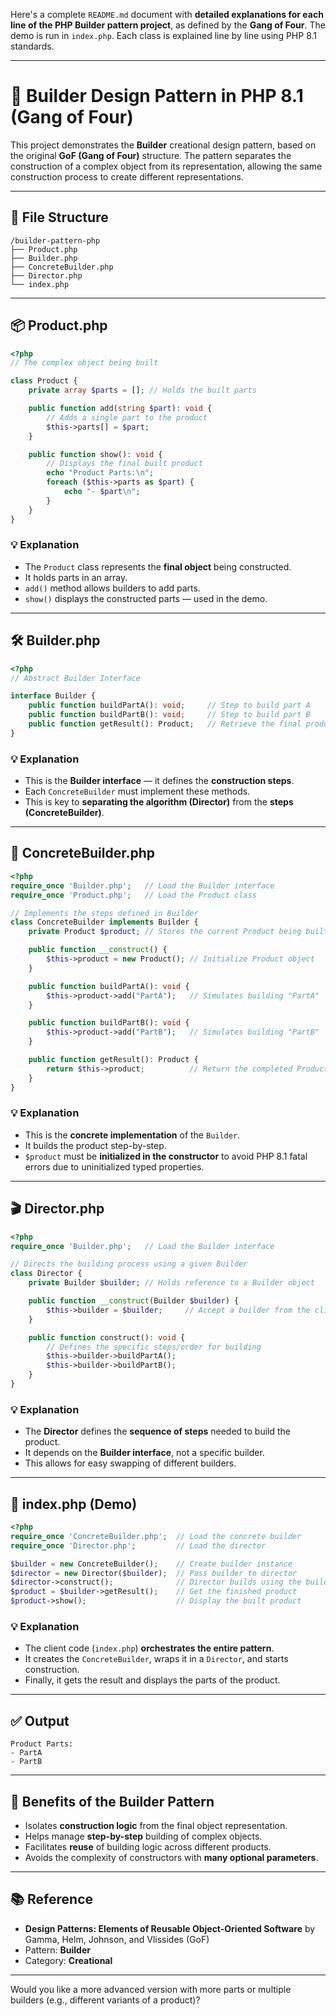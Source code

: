 Here's a complete `README.md` document with **detailed explanations for each line of the PHP Builder pattern project**, as defined by the **Gang of Four**. The demo is run in `index.php`. Each class is explained line by line using PHP 8.1 standards.

---

# 🧱 Builder Design Pattern in PHP 8.1 (Gang of Four)

This project demonstrates the **Builder** creational design pattern, based on the original **GoF (Gang of Four)** structure. The pattern separates the construction of a complex object from its representation, allowing the same construction process to create different representations.

---

## 🧩 File Structure

```
/builder-pattern-php
├── Product.php
├── Builder.php
├── ConcreteBuilder.php
├── Director.php
└── index.php
```

---

## 📦 Product.php

```php
<?php
// The complex object being built

class Product {
    private array $parts = []; // Holds the built parts

    public function add(string $part): void {
        // Adds a single part to the product
        $this->parts[] = $part;
    }

    public function show(): void {
        // Displays the final built product
        echo "Product Parts:\n";
        foreach ($this->parts as $part) {
            echo "- $part\n";
        }
    }
}
```

### 💡 Explanation

* The `Product` class represents the **final object** being constructed.
* It holds parts in an array.
* `add()` method allows builders to add parts.
* `show()` displays the constructed parts — used in the demo.

---

## 🛠️ Builder.php

```php
<?php
// Abstract Builder Interface

interface Builder {
    public function buildPartA(): void;     // Step to build part A
    public function buildPartB(): void;     // Step to build part B
    public function getResult(): Product;   // Retrieve the final product
}
```

### 💡 Explanation

* This is the **Builder interface** — it defines the **construction steps**.
* Each `ConcreteBuilder` must implement these methods.
* This is key to **separating the algorithm (Director)** from the **steps (ConcreteBuilder)**.

---

## 🧰 ConcreteBuilder.php

```php
<?php
require_once 'Builder.php';   // Load the Builder interface
require_once 'Product.php';   // Load the Product class

// Implements the steps defined in Builder
class ConcreteBuilder implements Builder {
    private Product $product; // Stores the current Product being built

    public function __construct() {
        $this->product = new Product(); // Initialize Product object
    }

    public function buildPartA(): void {
        $this->product->add("PartA");   // Simulates building "PartA"
    }

    public function buildPartB(): void {
        $this->product->add("PartB");   // Simulates building "PartB"
    }

    public function getResult(): Product {
        return $this->product;          // Return the completed Product
    }
}
```

### 💡 Explanation

* This is the **concrete implementation** of the `Builder`.
* It builds the product step-by-step.
* `$product` must be **initialized in the constructor** to avoid PHP 8.1 fatal errors due to uninitialized typed properties.

---

## 🎬 Director.php

```php
<?php
require_once 'Builder.php';   // Load the Builder interface

// Directs the building process using a given Builder
class Director {
    private Builder $builder; // Holds reference to a Builder object

    public function __construct(Builder $builder) {
        $this->builder = $builder;     // Accept a builder from the client
    }

    public function construct(): void {
        // Defines the specific steps/order for building
        $this->builder->buildPartA();
        $this->builder->buildPartB();
    }
}
```

### 💡 Explanation

* The **Director** defines the **sequence of steps** needed to build the product.
* It depends on the **Builder interface**, not a specific builder.
* This allows for easy swapping of different builders.

---

## 🚀 index.php (Demo)

```php
<?php
require_once 'ConcreteBuilder.php';  // Load the concrete builder
require_once 'Director.php';         // Load the director

$builder = new ConcreteBuilder();    // Create builder instance
$director = new Director($builder);  // Pass builder to director
$director->construct();              // Director builds using the builder
$product = $builder->getResult();    // Get the finished product
$product->show();                    // Display the built product
```

### 💡 Explanation

* The client code (`index.php`) **orchestrates the entire pattern**.
* It creates the `ConcreteBuilder`, wraps it in a `Director`, and starts construction.
* Finally, it gets the result and displays the parts of the product.

---

## ✅ Output

```
Product Parts:
- PartA
- PartB
```

---

## 🔁 Benefits of the Builder Pattern

* Isolates **construction logic** from the final object representation.
* Helps manage **step-by-step** building of complex objects.
* Facilitates **reuse** of building logic across different products.
* Avoids the complexity of constructors with **many optional parameters**.

---

## 📚 Reference

* **Design Patterns: Elements of Reusable Object-Oriented Software** by Gamma, Helm, Johnson, and Vlissides (GoF)
* Pattern: **Builder**
* Category: **Creational**

---

Would you like a more advanced version with more parts or multiple builders (e.g., different variants of a product)?

